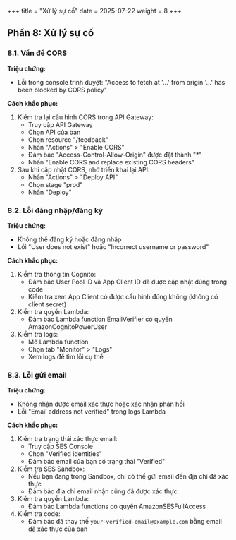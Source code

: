 +++
title = "Xử lý sự cố"
date = 2025-07-22
weight = 8
+++

## Phần 8: Xử lý sự cố

### 8.1. Vấn đề CORS

**Triệu chứng:**

- Lỗi trong console trình duyệt: "Access to fetch at '...' from origin '...' has been blocked by CORS policy"

**Cách khắc phục:**

1. Kiểm tra lại cấu hình CORS trong API Gateway:
   - Truy cập API Gateway
   - Chọn API của bạn
   - Chọn resource "/feedback"
   - Nhấn "Actions" > "Enable CORS"
   - Đảm bảo "Access-Control-Allow-Origin" được đặt thành "\*"
   - Nhấn "Enable CORS and replace existing CORS headers"
2. Sau khi cập nhật CORS, nhớ triển khai lại API:
   - Nhấn "Actions" > "Deploy API"
   - Chọn stage "prod"
   - Nhấn "Deploy"

### 8.2. Lỗi đăng nhập/đăng ký

**Triệu chứng:**

- Không thể đăng ký hoặc đăng nhập
- Lỗi "User does not exist" hoặc "Incorrect username or password"

**Cách khắc phục:**

1. Kiểm tra thông tin Cognito:
   - Đảm bảo User Pool ID và App Client ID đã được cập nhật đúng trong code
   - Kiểm tra xem App Client có được cấu hình đúng không (không có client secret)
2. Kiểm tra quyền Lambda:
   - Đảm bảo Lambda function EmailVerifier có quyền AmazonCognitoPowerUser
3. Kiểm tra logs:
   - Mở Lambda function
   - Chọn tab "Monitor" > "Logs"
   - Xem logs để tìm lỗi cụ thể

### 8.3. Lỗi gửi email

**Triệu chứng:**

- Không nhận được email xác thực hoặc xác nhận phản hồi
- Lỗi "Email address not verified" trong logs Lambda

**Cách khắc phục:**

1. Kiểm tra trạng thái xác thực email:
   - Truy cập SES Console
   - Chọn "Verified identities"
   - Đảm bảo email của bạn có trạng thái "Verified"
2. Kiểm tra SES Sandbox:
   - Nếu bạn đang trong Sandbox, chỉ có thể gửi email đến địa chỉ đã xác thực
   - Đảm bảo địa chỉ email nhận cũng đã được xác thực
3. Kiểm tra quyền Lambda:
   - Đảm bảo Lambda functions có quyền AmazonSESFullAccess
4. Kiểm tra code:
   - Đảm bảo đã thay thế `your-verified-email@example.com` bằng email đã xác thực của bạn
